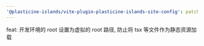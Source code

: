 ```yaml
---
'@plasticine-islands/vite-plugin-plasticine-islands-site-config': patch
---
```


feat: 开发环境的 root 设置为虚拟的 root 路径, 防止将 tsx 等文件作为静态资源加载
